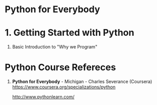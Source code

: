 #   Python for Everybody	

#  1. Getting Started with Python
1.  Basic Introduction to "Why we Program"

#  Python Course Refereces
1.  **Python for Everybody** - Michigan - Charles Severance (Coursera)   
    https://www.coursera.org/specializations/python
	
	http://www.pythonlearn.com/